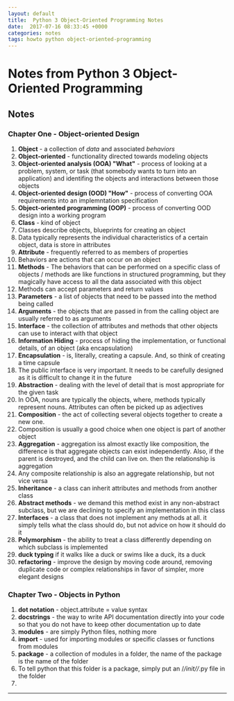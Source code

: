 ```yaml
---
layout: default
title:  Python 3 Object-Oriented Programming Notes
date:  2017-07-16 08:33:45 +0000
categories: notes
tags: howto python object-oriented-programming
---
```

# Notes from Python 3 Object-Oriented Programming

## Notes

### Chapter One - Object-oriented Design

1. **Object** - a collection of _data_ and associated _behaviors_
2. **Object-oriented** - functionality directed towards modeling objects
3. **Object-oriented analysis (OOA) "What"** - process of looking at a problem, system, or task (that somebody wants to turn into an application) and identifing the objects and interactions between those objects
4. **Object-oriented design (OOD) "How"** - process of converting OOA requirements into an implemntation specification
5. **Object-oriented programming (OOP)** - process of converting OOD design into a working program
6. **Class** - kind of object
7. Classes describe objects, blueprints for creating an object
8. Data typically represents the individual characteristics of a certain object, data is store in attributes
9. **Attribute** - frequently referred to as members of properties
10. Behaviors are actions that can occur on an object
11. **Methods** - The behaviors that can be performed on a specific class of objects / methods are like functions in structured programming, but they magically have access to all the data associated with this object
12. Methods can accept parameters and return values
13. **Parameters** - a list of objects that need to be passed into the method being called
14. **Arguments** - the objects that are passed in from the calling object are usually referred to as arguments 
15. **Interface** - the collection of attributes and methods that other objects can use to interact with that object
16. **Information Hiding** - process of hiding the implementation, or functional details, of an object (aka encapsulation)
17. **Encapsulation** - is, literally, creating a capsule.  And, so think of creating a time capsule
18. The public interface is very important.  It needs to be carefully designed as it is difficult to change it in the future
19. **Abstraction** - dealing with the level of detail that is most appropriate for the given task
20. In OOA, nouns are typically the objects, where, methods typically represent nouns.  Attributes can often be picked up as adjectives
21. **Composition** - the act of collecting several objects together to create a new one.
22. Composition is usually a good choice when one object is part of another object
23. **Aggregation** - aggregation iss almost exactly like composition, the difference is that aggregate objects can exist independently.  Also, if the parent is destroyed, and the child can live on. then the relationship is aggregation
24. Any composite relationship is also an aggregate relationship, but not vice versa
25. **Inheritance** - a class can inherit attributes and methods from another class
26. **Abstract methods** - we demand this method exist in any non-abstract subclass, but we are declining to specify an implementation in this class
27. **Interfaces** - a class that does not implement any methods at all. it simply tells what the class should do, but not advice on how it should do it
28. **Polymorphism** - the ability to treat a class differently depending on which subclass is implemented
29. **duck typing** if it walks like a duck or swims like a duck, its a duck
30. **refactoring** - improve the design by moving code around, removing duplicate code or complex relationships in favor of simpler, more elegant designs

### Chapter Two - Objects in Python

1. **dot notation** - object.attribute = value syntax
2. **docstrings** - the way to write API documentation directly into your code so that you do not have to keep other documentation up to date
3. **modules** - are simply Python files, nothing more
4. **import** - used for importing modules or specific classes or functions from modules
5. **package** - a collection of modules in a folder, the name of the package is the name of the folder
6. To tell python that this folder is a package, simply put an /_/_init/_/_.py file in the folder
7.


---
